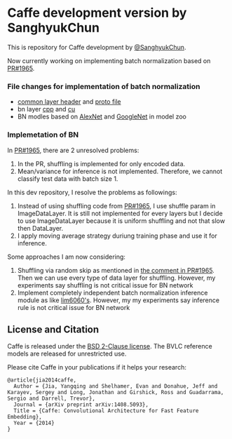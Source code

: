 # Caffe development version by SanghyukChun

This is repository for Caffe development by [@SanghyukChun](https://github.com/SanghyukChun/).

Now currently working on implementing batch normalization based on [PR#1965](https://github.com/BVLC/caffe/pull/1965/).

### File changes for implementation of batch normalization
* [common layer header](https://github.com/SanghyukChun/caffe/blob/master/include/caffe/common_layers.hpp) and [proto file](https://github.com/SanghyukChun/caffe/blob/master/src/caffe/proto/caffe.proto)
* bn layer [cpp](https://github.com/SanghyukChun/caffe/blob/master/src/caffe/layers/bn_layer.cpp) and [cu](https://github.com/SanghyukChun/caffe/blob/master/src/caffe/layers/bn_layer.cu)
* BN modles based on [AlexNet](https://github.com/SanghyukChun/caffe/tree/master/models/sanghyuk_alexnet_bn) and [GoogleNet](https://github.com/SanghyukChun/caffe/tree/master/models/sanghyuk_googlenet_bn) in model zoo

### Implemetation of BN
In [PR#1965](https://github.com/BVLC/caffe/pull/1965/), there are 2 unresolved problems:

1. In the PR, shuffling is implemented for only encoded data.
2. Mean/variance for inference is not implemented. Therefore, we cannot classify test data with batch size 1.

In this dev repository, I resolve the problems as followings:

1. Instead of using shuffling code from [PR#1965](https://github.com/BVLC/caffe/pull/1965/), I use shuffle param in ImageDataLayer. It is still not implemented for every layers but I decide to use ImageDataLayer because it is uniform shuffling and not that slow then DataLayer.
2. I apply moving average strategy duriung training phase and use it for inference.

Some approaches I am now considering:

1. Shuffling via random skip as mentioned in [the comment in PR#1965](https://github.com/BVLC/caffe/pull/1965#issuecomment-133727821). Then we can use every type of data layer for shuffling. However, my experiments say shuffling is not critical issue for BN network
2. Implement completely independent batch normalization inference module as like [lim6060's](https://github.com/lim0606/caffe-dev/blob/master/tools/test_bn.cpp). However, my my experiments say inference rule is not critical issue for BN network

## License and Citation

Caffe is released under the [BSD 2-Clause license](https://github.com/BVLC/caffe/blob/master/LICENSE).
The BVLC reference models are released for unrestricted use.

Please cite Caffe in your publications if it helps your research:

    @article{jia2014caffe,
      Author = {Jia, Yangqing and Shelhamer, Evan and Donahue, Jeff and Karayev, Sergey and Long, Jonathan and Girshick, Ross and Guadarrama, Sergio and Darrell, Trevor},
      Journal = {arXiv preprint arXiv:1408.5093},
      Title = {Caffe: Convolutional Architecture for Fast Feature Embedding},
      Year = {2014}
    }
